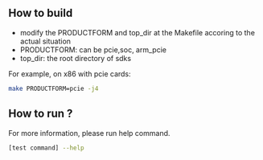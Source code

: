 ## How to build
 * modify the PRODUCTFORM and top_dir at the Makefile accoring to the actual situation
 * PRODUCTFORM: can be pcie,soc, arm_pcie
 * top_dir: the root directory of sdks

For example, on x86 with pcie cards:
``` bash
make PRODUCTFORM=pcie -j4
```
## How to run ?

For more information, please run help command.
``` bash 
[test command] --help
```
